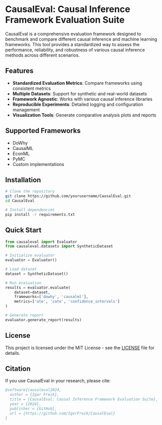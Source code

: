 # CausalEval: Causal Inference Framework Evaluation Suite

CausalEval is a comprehensive evaluation framework designed to benchmark and compare different causal inference and machine learning frameworks. This tool provides a standardized way to assess the performance, reliability, and robustness of various causal inference methods across different scenarios.

## Features

- **Standardized Evaluation Metrics**: Compare frameworks using consistent metrics
- **Multiple Datasets**: Support for synthetic and real-world datasets
- **Framework Agnostic**: Works with various causal inference libraries
- **Reproducible Experiments**: Detailed logging and configuration management
- **Visualization Tools**: Generate comparative analysis plots and reports

## Supported Frameworks

- DoWhy
- CausalML
- EconML
- PyMC
- Custom implementations

## Installation

```bash
# Clone the repository
git clone https://github.com/yourusername/CausalEval.git
cd CausalEval

# Install dependencies
pip install -r requirements.txt
```

## Quick Start

```python
from causaleval import Evaluator
from causaleval.datasets import SyntheticDataset

# Initialize evaluator
evaluator = Evaluator()

# Load dataset
dataset = SyntheticDataset()

# Run evaluation
results = evaluator.evaluate(
    dataset=dataset,
    frameworks=['dowhy', 'causalml'],
    metrics=['ate', 'cate', 'confidence_intervals']
)

# Generate report
evaluator.generate_report(results)
```

## License

This project is licensed under the MIT License - see the [LICENSE](LICENSE) file for details.

## Citation

If you use CausalEval in your research, please cite:

```bibtex
@software{causaleval2024,
  author = {Igor Freik},
  title = {CausalEval: Causal Inference Framework Evaluation Suite},
  year = {2024},
  publisher = {GitHub},
  url = {https://github.com/IgorFreik/CausalEval}
}
```
